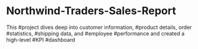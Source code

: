 # Northwind-Traders-Sales-Report
This #project dives deep into customer information, #product details, order #statistics, #shipping data, and #employee #performance and created a high-level #KPI #dashboard

